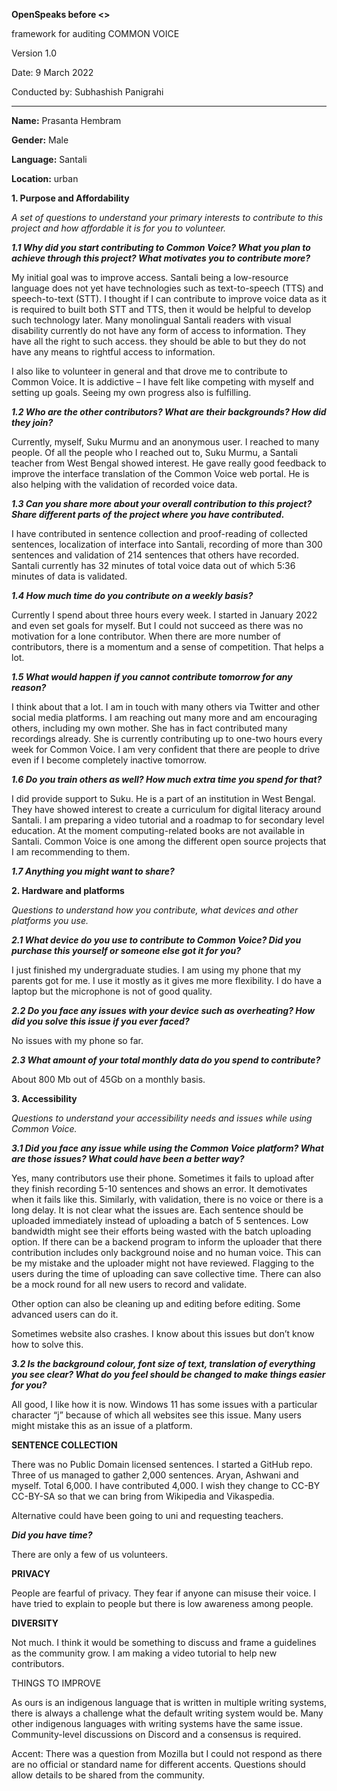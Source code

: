 **OpenSpeaks before <>**

framework for auditing COMMON VOICE

Version 1.0

Date: 9 March 2022

Conducted by: Subhashish Panigrahi

------

**Name:** Prasanta Hembram

**Gender:** Male

**Language:** Santali

**Location:** urban



**1. Purpose and Affordability**

*A set of questions to understand your primary interests to contribute to this project and how affordable it is for you to volunteer.*



***1.1 Why did you start contributing to Common Voice? What you plan to achieve through this project? What motivates you to contribute more?***



My initial goal was to improve access. Santali being a low-resource language does not yet have technologies such as text-to-speech (TTS) and speech-to-text (STT). I thought if I can contribute to improve voice data as it is required to built both STT and TTS, then it would be helpful to develop such technology later. Many monolingual Santali readers with visual disability currently do not have any form of access to information. They have all the right to such access. they should be able to but they do not have any means to rightful access to information.



I also like to volunteer in general and that drove me to contribute to Common Voice. It is addictive – I have felt like competing with myself and setting up goals. Seeing my own progress also is fulfilling.



***1.2 Who are the other contributors? What are their backgrounds? How did they join?***



Currently, myself, Suku Murmu and an anonymous user. I reached to many people. Of all the people who I reached out to, Suku Murmu, a Santali teacher from West Bengal showed interest. He gave really good feedback to improve the interface translation of the Common Voice web portal. He is also helping with the validation of recorded voice data.



***1.3 Can you share more about your overall contribution to this project? Share different parts of the project where you have contributed.***



I have contributed in sentence collection and proof-reading of collected sentences, localization of interface into Santali, recording of more than 300 sentences and validation of 214 sentences that others have recorded. Santali currently has 32 minutes of total voice data out of which 5:36 minutes of data is validated.



***1.4 How much time do you contribute on a weekly basis?***



Currently I spend about three hours every week. I started in January 2022 and even set goals for myself. But I could not succeed as there was no motivation for a lone contributor. When there are more number of contributors, there is a momentum and a sense of competition. That helps a lot.



***1.5 What would happen if you cannot contribute tomorrow for any reason?***



I think about that a lot. I am in touch with many others via Twitter and other social media platforms. I am reaching out many more and am encouraging others, including my own mother. She has in fact contributed many recordings already. She is currently contributing up to one-two hours every week for Common Voice. I am very confident that there are people to drive even if I become completely inactive tomorrow.



***1.6 Do you train others as well? How much extra time you spend for that?***



I did provide support to Suku. He is a part of an institution in West Bengal. They have showed interest to create a curriculum for digital literacy around Santali. I am preparing a video tutorial and a roadmap to for secondary level education. At the moment computing-related books are not available in Santali. Common Voice is one among the different open source projects that I am recommending to them.



***1.7 Anything you might want to share?***

 



**2. Hardware and platforms**

*Questions to understand how you contribute, what devices and other platforms you use.*



***2.1 What device do you use to contribute to Common Voice? Did you purchase this yourself or someone else got it for you?***



I just finished my undergraduate studies. I am using my phone that my parents got for me. I use it mostly as it gives me more flexibility. I do have a laptop but the microphone is not of good quality.



***2.2 Do you face any issues with your device such as overheating? How did you solve this issue if you ever faced?***



No issues with my phone so far.



***2.3 What amount of your total monthly data do you spend to contribute?***



About 800 Mb out of 45Gb on a monthly basis.



**3. Accessibility**

*Questions to understand your accessibility needs and issues while using Common Voice.*



***3.1 Did you face any issue while using the Common Voice platform? What are those issues? What could have been a better way?***



Yes, many contributors use their phone. Sometimes it fails to upload after they finish recording 5-10 sentences and shows an error. It demotivates when it fails like this. Similarly, with validation, there is no voice or there is a long delay. It is not clear what the issues are. Each sentence should be uploaded immediately instead of uploading a batch of 5 sentences. Low bandwidth might see their efforts being wasted with the batch uploading option. If there can be a backend program to inform the uploader that there contribution includes only background noise and no human voice. This can be my mistake and the uploader might not have reviewed. Flagging to the users during the time of uploading can save collective time. There can also be a mock round for all new users to record and validate.



Other option can also be cleaning up and editing before editing. Some advanced users can do it.



Sometimes website also crashes. I know about this issues but don’t know how to solve this.



***3.2 Is the background colour, font size of text, translation of everything you see clear? What do you feel should be changed to make things easier for you?***



All good, I like how it is now. Windows 11 has some issues with a particular character “j” because of which all websites see this issue. Many users might mistake this as an issue of a platform.



**SENTENCE COLLECTION**



There was no Public Domain licensed sentences. I started a GitHub repo. Three of us managed to gather 2,000 sentences. Aryan, Ashwani and myself. Total 6,000. I have contributed 4,000. I wish they change to CC-BY CC-BY-SA so that we can bring from Wikipedia and Vikaspedia.



Alternative could have been going to uni and requesting teachers. 



***Did you have time?***



There are only a few of us volunteers.



**PRIVACY**

People are fearful of privacy. They fear if anyone can misuse their voice. I have tried to explain to people but there is low awareness among people.



**DIVERSITY**

Not much. I think it would be something to discuss and frame a guidelines as the community grow. I am making a video tutorial to help new contributors.



THINGS TO IMPROVE

As ours is an indigenous language that is written in multiple writing systems, there is always a challenge what the default writing system would be. Many other indigenous languages with writing systems have the same issue. Community-level discussions on Discord and a consensus is required.



Accent: There was a question from Mozilla but I could not respond as there are no official or standard name for different accents. Questions should allow details to be shared from the community.
